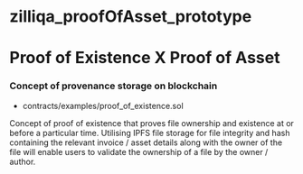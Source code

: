 # zilliqa_proofOfAsset_prototype


# Proof of Existence X Proof of Asset

### Concept of provenance storage on blockchain

- contracts/examples/proof_of_existence.sol

Concept of proof of existence that proves file ownership and existence at or before a particular time. Utilising IPFS file storage for file integrity and hash containing the relevant invoice / asset details along with the owner of the file will enable users to validate the ownership of a file by the owner / author.  
